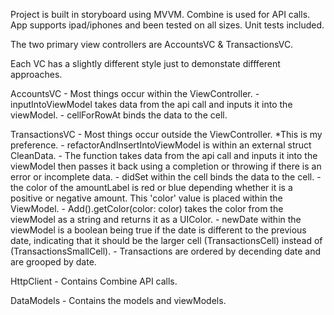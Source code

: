

 Project is built in storyboard using MVVM.
 Combine is used for API calls.
 App supports ipad/iphones and been tested on all sizes.
 Unit tests included.
 
 The two primary view controllers are AccountsVC & TransactionsVC.
 
 Each VC has a slightly different style just to demonstate diffferent approaches.
 
 AccountsVC       - Most things occur within the ViewController.
                            - inputIntoViewModel takes data from the api call and inputs it into the viewModel.
                            - cellForRowAt binds the data to the cell.
                      
TransactionsVC   - Most things occur outside the ViewController. *This  is my preference.
                            - refactorAndInsertIntoViewModel is within an external struct CleanData. 
                            - The function takes data from the api call and inputs it into the viewModel then passes it back using a completion or throwing if there is an error or incomplete data.
                            - didSet within the cell binds the data to the cell.
                            - the color of the amountLabel is red or blue depending whether it is a positive or negative amount. This 'color' value is placed within the ViewModel. 
                            - Add().getColor(color: color) takes the color from the viewModel as a string and returns it as a UIColor.
                            - newDate within the viewModel is a boolean being true if the date is different to the previous date, indicating that it should be the larger cell (TransactionsCell) instead of (TransactionsSmallCell). 
                            - Transactions are ordered by decending date and are grooped by date.
                            
HttpClient           - Contains Combine API calls.

DataModels        - Contains the models and viewModels.
                            
                            

